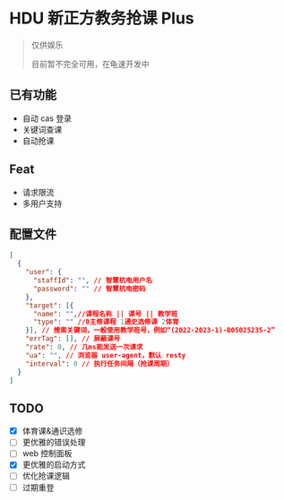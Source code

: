 # HDU 新正方教务抢课 Plus

> 仅供娱乐
> 
> 目前暂不完全可用，在龟速开发中

## 已有功能

- 自动 cas 登录
- 关键词查课
- 自动抢课

## Feat

- 请求限流
- 多用户支持

## 配置文件
```json
[
  {
    "user": {
      "staffId": "", // 智慧杭电用户名
      "password": "" // 智慧杭电密码
    },
    "target": [{
      "name": "",//课程名称 || 课号 || 教学班
      "type": "" //0主修课程 1通史选修课 2体育
    }], // 搜索关键词，一般使用教学班号，例如“(2022-2023-1)-B05025235-2”
    "errTag": [], // 屏蔽课号
    "rate": 0, // 几ms能发送一次请求
    "ua": "", // 浏览器 user-agent，默认 resty
    "interval": 0 // 执行任务间隔（抢课周期）
  }
]
```

## TODO
- [x] 体育课&通识选修
- [ ] 更优雅的错误处理
- [ ] web 控制面板
- [x] 更优雅的启动方式
- [ ] 优化抢课逻辑
- [ ] 过期重登